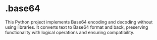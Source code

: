 # .base64
This Python project implements Base64 encoding and decoding without using libraries. It converts text to Base64 format and back, preserving functionality with logical operations and ensuring compatibility.
